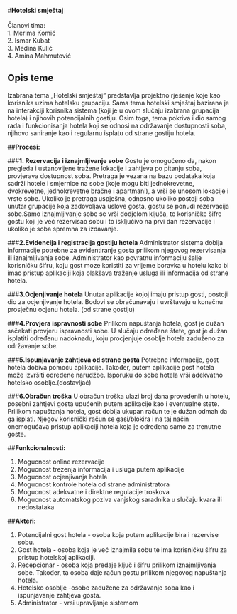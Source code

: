 #**Hotelski smještaj**
<br />
<br /> Članovi tima:
<br /> 1. Merima Komić 
<br /> 2. Ismar Kubat
<br /> 3. Medina Kulić
<br /> 4. Amina Mahmutović
 
## **Opis teme**

Izabrana tema „Hotelski smještaj“ predstavlja projektno rješenje koje kao korisnika uzima hotelsku grupaciju. 
Sama tema hotelski smještaj bazirana je na interakciji korisnika sistema 
(koji je u ovom slučaju izabrana grupacija hotela) i njihovih potencijalnih gostiju.
Osim toga, tema pokriva i dio samog rada i funkcionisanja hotela koji se odnosi na održavanje dostupnosti soba, njihovo saniranje kao i regularnu isplatu 
od strane gostiju hotela.

##**Procesi:**

###**1. Rezervacija i iznajmljivanje sobe**
Gostu je omogućeno da, nakon pregleda i ustanovljene tražene lokacije i 
zahtjeva po pitanju soba, provjerava dostupnost soba. Pretraga je vezana na bazu podataka koja sadrži hotele i 
smjernice na sobe (koje mogu biti jednokrevetne, dvokrevetne, jednokrevetne bračne i apartmani), a vrši se 
unosom lokacije i vrste sobe. Ukoliko je pretraga uspješna, odnosno ukoliko postoji soba unutar grupacije koja 
zadovoljava uslove gosta, gostu se ponudi rezervacija sobe.Samo iznajmljivanje sobe se vrši dodjelom ključa, te korisničke šifre gostu koji je već 
rezervisao sobu i to isključivo na prvi dan rezervacije i ukoliko je soba spremna za izdavanje.

###**2.Evidencija i registracija gostiju hotela**
Administrator sistema dobija informacije potrebne za evidentiranje gosta prilikom njegovog rezervisanja ili iznajmljivanja sobe. 
Administrator kao povratnu informaciju šalje korisničku šifru, koju gost moze koristiti za vrijeme boravka u hotelu kako bi imao pristup aplikaciji koja olakšava 
traženje usluga ili informacija od strane hotela.

###**3.Ocjenjivanje hotela**
Unutar aplikacije kojoj imaju pristup gosti, postoji dio za ocjenjivanje hotela.
Bodovi se obračunavaju i uvrštavaju u konačnu prosječnu ocjenu hotela. (od strane gostiju)

###**4.Provjera ispravnosti sobe**
Prilikom napuštanja hotela, gost je dužan sačekati provjeru ispravnosti sobe. U slučaju određene štete, gost je dužan isplatiti određenu nadoknadu, 
koju procjenjuje osoblje hotela zaduženo za održavanje sobe.

###**5.Ispunjavanje zahtjeva od strane gosta**
Potrebne informacije, gost hotela dobiva pomoću aplikacije. Također, putem aplikacije gost hotela može izvršiti određene narudžbe. 
Isporuku do sobe hotela vrši adekvatno hotelsko osoblje.(dostavljač)

###**6.Obračun troška**
U obračun troška ulazi broj dana provedenih u hotelu, posebni zahtjevi gosta upućenih putem aplikacije kao i eventualne stete. Prilikom napuštanja hotela, gost 
dobija ukupan račun te je dužan odmah da ga isplati. Njegov korisnički račun se gasi/blokira i na taj način onemogućava pristup aplikaciji hotela 
koja je određena samo za trenutne goste.

##**Funkcionalnosti:**

1. Mogucnost online rezervacije
2. Mogucnost trezenja informacija i usluga putem aplikacije
3. Mogucnost ocjenjivanja hotela
4. Mogucnost kontrole hotela od strane administratora
5. Mogucnost adekvatne i direktne regulacije troskova
6. Mogucnost automatskog poziva vanjskog saradnika u slučaju kvara ili nedostataka

##**Akteri:**
1. Potencijalni gost hotela - osoba koja putem aplikacije bira i rezervise sobu.
2. Gost hotela - osoba koja je već iznajmila sobu te ima korisničku šifru za pristup hotelskoj aplikaciji.
3. Recepcionar - osoba koja predaje ključ i šifru prilikom iznajmljivanja sobe. Također, ta osoba daje račun gostu prilikom njegovog napuštanja hotela.
4. Hotelsko osoblje -osobe zadužene za održavanje soba kao i ispunjavanje zahtjeva gosta.
5. Administrator - vrsi upravljanje sistemom

